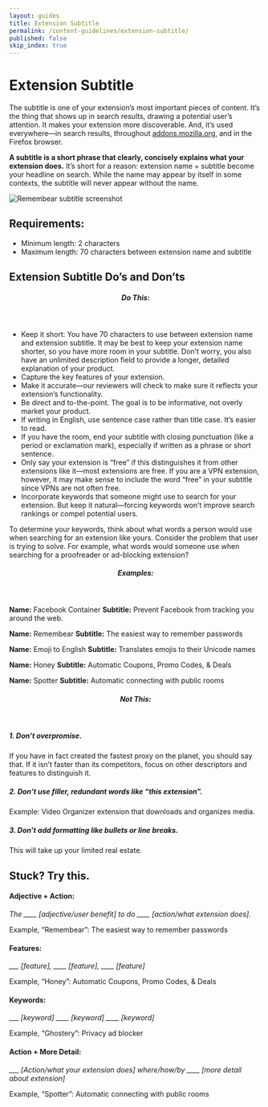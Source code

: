 ```yaml
---
layout: guides
title: Extension Subtitle
permalink: /content-guidelines/extension-subtitle/
published: false
skip_index: true
---
```


# Extension Subtitle

The subtitle is one of your extension’s most important pieces of content. It’s the thing that shows up in search results, drawing a potential user’s attention. It makes your extension more discoverable. And, it’s used everywhere—in search results, throughout [addons.mozilla.org](https://addons.mozilla.org 'addons.mozilla.org'), and in the Firefox browser.

**A subtitle is a short phrase that clearly, concisely explains what your extension does.** It’s short for a reason: extension name + subtitle become your headline on search. While the name may appear by itself in some contexts, the subtitle will never appear without the name.

<!-- Full Width Image -->
<section class="image-with-caption">

![Remembear subtitle screenshot](/assets/img/content-guidelines/remembear-subtitle.png "Remembear subtitle text")

</section>

## Requirements:

- Minimum length: 2 characters
- Maximum length: 70 characters between extension name and subtitle

## Extension Subtitle Do’s and Don’ts

<section class="do-this"><header><h5>Do This:</h5></header>

- Keep it short: You have 70 characters to use between extension name and extension subtitle. It may be best to keep your extension name shorter, so you have more room in your subtitle. Don’t worry, you also have an unlimited description field to provide a longer, detailed explanation of your product.
- Capture the key features of your extension.
- Make it accurate—our reviewers will check to make sure it reflects your extension’s functionality.
- Be direct and to-the-point. The goal is to be informative, not overly market your product.
- If writing in English, use sentence case rather than title case. It’s easier to read.
- If you have the room, end your subtitle with closing punctuation (like a period or exclamation mark), especially if written as a phrase or short sentence.
- Only say your extension is “free” if this distinguishes it from other extensions like it—most extensions are free. If you are a VPN extension, however, it may make sense to include the word “free” in your subtitle since VPNs are not often free.
- Incorporate keywords that someone might use to search for your extension. But keep it natural—forcing keywords won’t improve search rankings or compel potential users.

To determine your keywords, think about what words a person would use when searching for an extension like yours. Consider the problem that user is trying to solve. For example, what words would someone use when searching for a proofreader or ad-blocking extension?

<!-- Example (Block) -->
<div class="example">
<header><h5>Examples:</h5></header>

**Name:** Facebook Container
**Subtitle:** Prevent Facebook from tracking you around the web.

**Name:** Remembear
**Subtitle:** The easiest way to remember passwords

**Name:** Emoji to English
**Subtitle:** Translates emojis to their Unicode names

**Name:** Honey
**Subtitle:** Automatic Coupons, Promo Codes, & Deals

**Name:** Spotter
**Subtitle:** Automatic connecting with public rooms

</div>
<!-- END: Example (Block) -->
</section>
<!-- END: Do this -->

<!-- Not this -->
<section class="not-this"><header><h5>Not This:</h5></header>

##### 1. Don’t overpromise.

If you have in fact created the fastest proxy on the planet, you should say that. If it isn’t faster than its competitors, focus on other descriptors and features to distinguish it.

##### 2. Don’t use filler, redundant words like “this extension”.

<span class="example">Example: Video Organizer extension that downloads and organizes media.</span>

##### 3. Don’t add formatting like bullets or line breaks.

This will take up your limited real estate.

# Stuck? Try this.

#### Adjective + Action:

_The \_\_\_\_ [adjective/user benefit] to do \_\_\_\_ [action/what extension does]._

Example, “Remembear”: The easiest way to remember passwords

#### Features:

_\_\_\_ [feature], \_\_\_\_ [feature], \_\_\_\_ [feature]_

Example, “Honey”: Automatic Coupons, Promo Codes, & Deals

#### Keywords:

_\_\_\_ [keyword] \_\_\_\_ [keyword] \_\_\_\_ [keyword]_

Example, “Ghostery”: Privacy ad blocker

#### Action + More Detail:

_\_\_\_ [Action/what your extension does] where/how/by \_\_\_\_ [more detail about extension]_

Example, “Spotter”: Automatic connecting with public rooms

